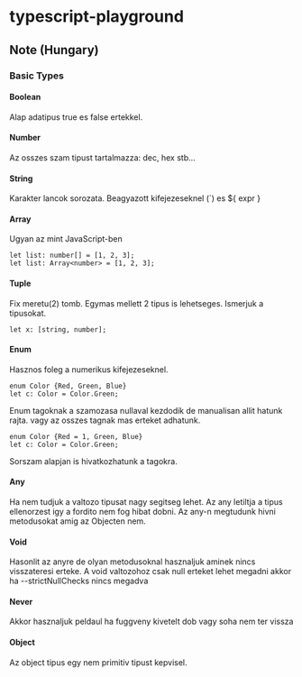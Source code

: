 # typescript-playground

## Note (Hungary)

### Basic Types

#### Boolean
Alap adatipus true es false ertekkel.

#### Number
Az osszes szam tipust tartalmazza: dec, hex stb...

#### String
Karakter lancok sorozata.
Beagyazott kifejezeseknel (`) es ${ expr }

#### Array
Ugyan az mint JavaScript-ben
```
let list: number[] = [1, 2, 3];
let list: Array<number> = [1, 2, 3];
```

#### Tuple
Fix meretu(2) tomb. Egymas mellett 2 tipus is lehetseges. Ismerjuk a tipusokat.
```
let x: [string, number];
```

#### Enum
Hasznos foleg a numerikus kifejezeseknel.
```
enum Color {Red, Green, Blue}
let c: Color = Color.Green;
```

Enum tagoknak a szamozasa nullaval kezdodik de manualisan allit hatunk rajta. vagy az osszes tagnak mas erteket adhatunk.
```
enum Color {Red = 1, Green, Blue}
let c: Color = Color.Green;
```
Sorszam alapjan is hivatkozhatunk a tagokra.

#### Any
Ha nem tudjuk a valtozo tipusat nagy segitseg lehet. Az any letiltja a tipus ellenorzest igy a fordito nem fog hibat dobni.
Az any-n megtudunk hivni metodusokat amig az Objecten nem.

#### Void 
Hasonlit az anyre de olyan metodusoknal hasznaljuk aminek nincs visszateresi erteke.
A void valtozohoz csak null erteket lehet megadni akkor ha --strictNullChecks nincs megadva

#### Never
Akkor hasznaljuk peldaul ha fuggveny kivetelt dob vagy soha nem ter vissza

#### Object
Az object tipus egy nem primitiv tipust kepvisel.